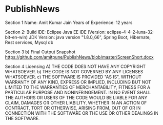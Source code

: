 # PublishNews
Section 1
	Name: Amit Kumar Jain
	Years of Experience: 12 years
	
Section 2: 
	Build IDE: Eclipse Java EE IDE (Version: eclipse-4-4-2-luna-32-bit-en-win)
	JDK Version: java version "1.8.0_66",
	Spring Boot,
        Hibernate,
	Rest services,
	Mysql db	


Section 3 
b)	Final Output Snapshot 
https://github.com/amitpune/PublishNews/blob/master/ScreenShort.docx


Section 4 
Licensing 
A)	THE CODE DOES NOT HAVE ANY COPYRIGHT WHATSOEVER. 
b)	THE CODE IS NOT GOVERNED BY ANY LICENSES WHATSOEVER. 
c)	THE SOFTWARE IS PROVIDED "AS IS", WITHOUT WARRANTY OF ANY KIND, EXPRESS OR IMPLIED, INCLUDING BUT NOT LIMITED TO THE WARRANTIES OF MERCHANTABILITY, FITNESS FOR A PARTICULAR PURPOSE AND NONINFRINGEMENT. IN NO EVENT SHALL THE AUTHORS OR USERS OF THE CODE WOULD BE LIABLE FOR ANY CLAIM, DAMAGES OR OTHER LIABILITY, WHETHER IN AN ACTION OF CONTRACT, TORT OR OTHERWISE, ARISING FROM, OUT OF OR IN CONNECTION WITH THE SOFTWARE OR THE USE OR OTHER DEALINGS IN THE SOFTWARE.
